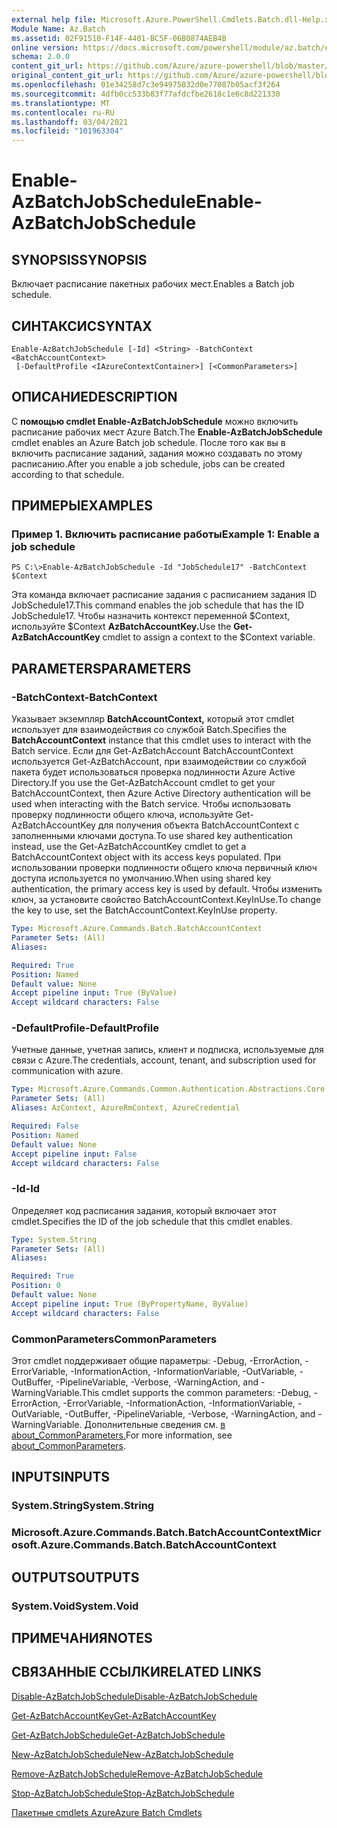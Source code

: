 ```yaml
---
external help file: Microsoft.Azure.PowerShell.Cmdlets.Batch.dll-Help.xml
Module Name: Az.Batch
ms.assetid: 02F91510-F14F-4401-BC5F-06B0874AEB4B
online version: https://docs.microsoft.com/powershell/module/az.batch/enable-azbatchjobschedule
schema: 2.0.0
content_git_url: https://github.com/Azure/azure-powershell/blob/master/src/Batch/Batch/help/Enable-AzBatchJobSchedule.md
original_content_git_url: https://github.com/Azure/azure-powershell/blob/master/src/Batch/Batch/help/Enable-AzBatchJobSchedule.md
ms.openlocfilehash: 01e34258d7c3e94975032d0e77087b05acf3f264
ms.sourcegitcommit: 4dfb0cc533b83f77afdcfbe2618c1e6c8d221330
ms.translationtype: MT
ms.contentlocale: ru-RU
ms.lasthandoff: 03/04/2021
ms.locfileid: "101963304"
---
```

# <span data-ttu-id="3f664-101">Enable-AzBatchJobSchedule</span><span class="sxs-lookup"><span data-stu-id="3f664-101">Enable-AzBatchJobSchedule</span></span>

## <span data-ttu-id="3f664-102">SYNOPSIS</span><span class="sxs-lookup"><span data-stu-id="3f664-102">SYNOPSIS</span></span>
<span data-ttu-id="3f664-103">Включает расписание пакетных рабочих мест.</span><span class="sxs-lookup"><span data-stu-id="3f664-103">Enables a Batch job schedule.</span></span>

## <span data-ttu-id="3f664-104">СИНТАКСИС</span><span class="sxs-lookup"><span data-stu-id="3f664-104">SYNTAX</span></span>

```
Enable-AzBatchJobSchedule [-Id] <String> -BatchContext <BatchAccountContext>
 [-DefaultProfile <IAzureContextContainer>] [<CommonParameters>]
```

## <span data-ttu-id="3f664-105">ОПИСАНИЕ</span><span class="sxs-lookup"><span data-stu-id="3f664-105">DESCRIPTION</span></span>
<span data-ttu-id="3f664-106">С **помощью cmdlet Enable-AzBatchJobSchedule** можно включить расписание рабочих мест Azure Batch.</span><span class="sxs-lookup"><span data-stu-id="3f664-106">The **Enable-AzBatchJobSchedule** cmdlet enables an Azure Batch job schedule.</span></span>
<span data-ttu-id="3f664-107">После того как вы в включить расписание заданий, задания можно создавать по этому расписанию.</span><span class="sxs-lookup"><span data-stu-id="3f664-107">After you enable a job schedule, jobs can be created according to that schedule.</span></span>

## <span data-ttu-id="3f664-108">ПРИМЕРЫ</span><span class="sxs-lookup"><span data-stu-id="3f664-108">EXAMPLES</span></span>

### <span data-ttu-id="3f664-109">Пример 1. Включить расписание работы</span><span class="sxs-lookup"><span data-stu-id="3f664-109">Example 1: Enable a job schedule</span></span>
```
PS C:\>Enable-AzBatchJobSchedule -Id "JobSchedule17" -BatchContext $Context
```

<span data-ttu-id="3f664-110">Эта команда включает расписание задания с расписанием задания ID JobSchedule17.</span><span class="sxs-lookup"><span data-stu-id="3f664-110">This command enables the job schedule that has the ID JobSchedule17.</span></span>
<span data-ttu-id="3f664-111">Чтобы назначить контекст переменной $Context, используйте $Context **AzBatchAccountKey.**</span><span class="sxs-lookup"><span data-stu-id="3f664-111">Use the **Get-AzBatchAccountKey** cmdlet to assign a context to the $Context variable.</span></span>

## <span data-ttu-id="3f664-112">PARAMETERS</span><span class="sxs-lookup"><span data-stu-id="3f664-112">PARAMETERS</span></span>

### <span data-ttu-id="3f664-113">-BatchContext</span><span class="sxs-lookup"><span data-stu-id="3f664-113">-BatchContext</span></span>
<span data-ttu-id="3f664-114">Указывает экземпляр **BatchAccountContext,** который этот cmdlet использует для взаимодействия со службой Batch.</span><span class="sxs-lookup"><span data-stu-id="3f664-114">Specifies the **BatchAccountContext** instance that this cmdlet uses to interact with the Batch service.</span></span>
<span data-ttu-id="3f664-115">Если для Get-AzBatchAccount BatchAccountContext используется Get-AzBatchAccount, при взаимодействии со службой пакета будет использоваться проверка подлинности Azure Active Directory.</span><span class="sxs-lookup"><span data-stu-id="3f664-115">If you use the Get-AzBatchAccount cmdlet to get your BatchAccountContext, then Azure Active Directory authentication will be used when interacting with the Batch service.</span></span> <span data-ttu-id="3f664-116">Чтобы использовать проверку подлинности общего ключа, используйте Get-AzBatchAccountKey для получения объекта BatchAccountContext с заполненными ключами доступа.</span><span class="sxs-lookup"><span data-stu-id="3f664-116">To use shared key authentication instead, use the Get-AzBatchAccountKey cmdlet to get a BatchAccountContext object with its access keys populated.</span></span> <span data-ttu-id="3f664-117">При использовании проверки подлинности общего ключа первичный ключ доступа используется по умолчанию.</span><span class="sxs-lookup"><span data-stu-id="3f664-117">When using shared key authentication, the primary access key is used by default.</span></span> <span data-ttu-id="3f664-118">Чтобы изменить ключ, за установите свойство BatchAccountContext.KeyInUse.</span><span class="sxs-lookup"><span data-stu-id="3f664-118">To change the key to use, set the BatchAccountContext.KeyInUse property.</span></span>

```yaml
Type: Microsoft.Azure.Commands.Batch.BatchAccountContext
Parameter Sets: (All)
Aliases:

Required: True
Position: Named
Default value: None
Accept pipeline input: True (ByValue)
Accept wildcard characters: False
```

### <span data-ttu-id="3f664-119">-DefaultProfile</span><span class="sxs-lookup"><span data-stu-id="3f664-119">-DefaultProfile</span></span>
<span data-ttu-id="3f664-120">Учетные данные, учетная запись, клиент и подписка, используемые для связи с Azure.</span><span class="sxs-lookup"><span data-stu-id="3f664-120">The credentials, account, tenant, and subscription used for communication with azure.</span></span>

```yaml
Type: Microsoft.Azure.Commands.Common.Authentication.Abstractions.Core.IAzureContextContainer
Parameter Sets: (All)
Aliases: AzContext, AzureRmContext, AzureCredential

Required: False
Position: Named
Default value: None
Accept pipeline input: False
Accept wildcard characters: False
```

### <span data-ttu-id="3f664-121">-Id</span><span class="sxs-lookup"><span data-stu-id="3f664-121">-Id</span></span>
<span data-ttu-id="3f664-122">Определяет код расписания задания, который включает этот cmdlet.</span><span class="sxs-lookup"><span data-stu-id="3f664-122">Specifies the ID of the job schedule that this cmdlet enables.</span></span>

```yaml
Type: System.String
Parameter Sets: (All)
Aliases:

Required: True
Position: 0
Default value: None
Accept pipeline input: True (ByPropertyName, ByValue)
Accept wildcard characters: False
```

### <span data-ttu-id="3f664-123">CommonParameters</span><span class="sxs-lookup"><span data-stu-id="3f664-123">CommonParameters</span></span>
<span data-ttu-id="3f664-124">Этот cmdlet поддерживает общие параметры: -Debug, -ErrorAction, -ErrorVariable, -InformationAction, -InformationVariable, -OutVariable, -OutBuffer, -PipelineVariable, -Verbose, -WarningAction, and -WarningVariable.</span><span class="sxs-lookup"><span data-stu-id="3f664-124">This cmdlet supports the common parameters: -Debug, -ErrorAction, -ErrorVariable, -InformationAction, -InformationVariable, -OutVariable, -OutBuffer, -PipelineVariable, -Verbose, -WarningAction, and -WarningVariable.</span></span> <span data-ttu-id="3f664-125">Дополнительные сведения см. [в about_CommonParameters.](http://go.microsoft.com/fwlink/?LinkID=113216)</span><span class="sxs-lookup"><span data-stu-id="3f664-125">For more information, see [about_CommonParameters](http://go.microsoft.com/fwlink/?LinkID=113216).</span></span>

## <span data-ttu-id="3f664-126">INPUTS</span><span class="sxs-lookup"><span data-stu-id="3f664-126">INPUTS</span></span>

### <span data-ttu-id="3f664-127">System.String</span><span class="sxs-lookup"><span data-stu-id="3f664-127">System.String</span></span>

### <span data-ttu-id="3f664-128">Microsoft.Azure.Commands.Batch.BatchAccountContext</span><span class="sxs-lookup"><span data-stu-id="3f664-128">Microsoft.Azure.Commands.Batch.BatchAccountContext</span></span>

## <span data-ttu-id="3f664-129">OUTPUTS</span><span class="sxs-lookup"><span data-stu-id="3f664-129">OUTPUTS</span></span>

### <span data-ttu-id="3f664-130">System.Void</span><span class="sxs-lookup"><span data-stu-id="3f664-130">System.Void</span></span>

## <span data-ttu-id="3f664-131">ПРИМЕЧАНИЯ</span><span class="sxs-lookup"><span data-stu-id="3f664-131">NOTES</span></span>

## <span data-ttu-id="3f664-132">СВЯЗАННЫЕ ССЫЛКИ</span><span class="sxs-lookup"><span data-stu-id="3f664-132">RELATED LINKS</span></span>

[<span data-ttu-id="3f664-133">Disable-AzBatchJobSchedule</span><span class="sxs-lookup"><span data-stu-id="3f664-133">Disable-AzBatchJobSchedule</span></span>](./Disable-AzBatchJobSchedule.md)

[<span data-ttu-id="3f664-134">Get-AzBatchAccountKey</span><span class="sxs-lookup"><span data-stu-id="3f664-134">Get-AzBatchAccountKey</span></span>](./Get-AzBatchAccountKey.md)

[<span data-ttu-id="3f664-135">Get-AzBatchJobSchedule</span><span class="sxs-lookup"><span data-stu-id="3f664-135">Get-AzBatchJobSchedule</span></span>](./Get-AzBatchJobSchedule.md)

[<span data-ttu-id="3f664-136">New-AzBatchJobSchedule</span><span class="sxs-lookup"><span data-stu-id="3f664-136">New-AzBatchJobSchedule</span></span>](./New-AzBatchJobSchedule.md)

[<span data-ttu-id="3f664-137">Remove-AzBatchJobSchedule</span><span class="sxs-lookup"><span data-stu-id="3f664-137">Remove-AzBatchJobSchedule</span></span>](./Remove-AzBatchJobSchedule.md)

[<span data-ttu-id="3f664-138">Stop-AzBatchJobSchedule</span><span class="sxs-lookup"><span data-stu-id="3f664-138">Stop-AzBatchJobSchedule</span></span>](./Stop-AzBatchJobSchedule.md)

[<span data-ttu-id="3f664-139">Пакетные cmdlets Azure</span><span class="sxs-lookup"><span data-stu-id="3f664-139">Azure Batch Cmdlets</span></span>](/powershell/module/Az.Batch/)
